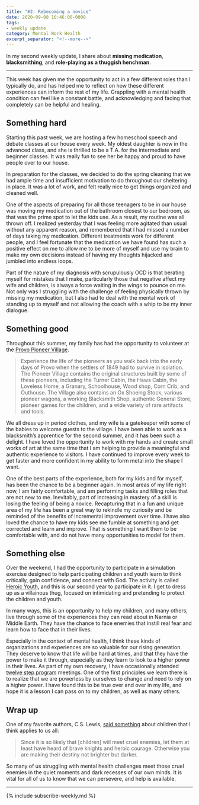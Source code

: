 ```yaml
---
title: "#2: Rebecoming a novice"
date: 2020-09-08 16:46:00-0000
tags:
- weekly update
category: Mental Work Health
excerpt_separator: "<!--more-->"
---
```


In my second weekly update, I share about **missing medication**, **blacksmithing**, and **role-playing as a thuggish henchman**.

<!--more-->
***

This week has given me the opportunity to act in a few different roles than I typically do, and has helped me to reflect on how these different experiences can inform the rest of my life. Grappling with a mental health condition can feel like a constant battle, and acknowledging and facing that completely can be helpful and healing.

## Something hard

Starting this past week, we are hosting a few homeschool speech and debate classes at our house every week. My oldest daughter is now in the advanced class, and she is thrilled to be a T.A. for the intermediate and beginner classes. It was really fun to see her be happy and proud to have people over to our house.

In preparation for the classes, we decided to do the spring cleaning that we had ample time and insufficient motivation to do throughout our sheltering in place. It was a lot of work, and felt really nice to get things organized and cleaned well.

One of the aspects of preparing for all those teenagers to be in our house was moving my medication out of the bathroom closest to our bedroom, as that was the prime spot to let the kids use. As a result, my routine was all thrown off. I realized yesterday that I was feeling more agitated than usual without any apparent reason, and remembered that I had missed a number of days taking my medication. Different treatments work for different people, and I feel fortunate that the medication we have found has such a positive effect on me to allow me to be more of myself and use my brain to make my own decisions instead of having my thoughts hijacked and jumbled into endless loops.

Part of the nature of my diagnosis with scrupulously OCD is that berating myself for mistakes that I make, particularly those that negative affect my wife and children, is always a force waiting in the wings to pounce on me. Not only was I struggling with the challenge of feeling physically thrown by missing my medication, but I also had to deal with the mental work of standing up to myself and not allowing the coach with a whip to be my inner dialogue.


## Something good

Throughout this summer, my family has had the opportunity to volunteer at the [Provo Pioneer Village](http://www.provopioneervillage.org/).

> Experience the life of the pioneers as you walk back into the early days of Provo when the settlers of 1849 had to survive in isolation.  The Pioneer Village contains the original structures built by some of these pioneers, including the Turner Cabin, the Haws Cabin, the Loveless Home, a Granary, Schoolhouse, Wood shop, Corn Crib, and Outhouse.  The Village also contains an Ox Shoeing Stock, various pioneer wagons, a working Blacksmith Shop, authentic General Store, pioneer games for the children, and a wide variety of rare artifacts and tools.

We all dress up in period clothes, and my wife is a gatekeeper with some of the babies to welcome guests to the village. I have been able to work as a blacksmith’s apprentice for the second summer, and it has been such a delight. I have loved the opportunity to work with my hands and create small works of art at the same time that I am helping to provide a meaningful and authentic experience to visitors. I have continued to improve every week to get faster and more confident in my ability to form metal into the shape I want.

One of the best parts of the experience, both for my kids and for myself, has been the chance to be a beginner again. In most areas of my life right now, I am fairly comfortable, and am performing tasks and filling roles that are not new to me. Inevitably, part of increasing in mastery of a skill is losing the feeling of being a novice. Recapturing that in a fun and unique area of my life has been a great way to rekindle my curiosity and be reminded of the benefits of incremental improvement over time. I have also loved the chance to have my kids see me fumble at something and get corrected and learn and improve. That is something I want them to be comfortable with, and do not have many opportunities to model for them.


## Something else

Over the weekend, I had the opportunity to participate in a simulation exercise designed to help participating children and youth learn to think critically, gain confidence, and connect with God. The activity is called [Heroic Youth](https://heroicyouth.org/), and this is our second year to participate in it. I get to dress up as a villainous thug, focused on intimidating and pretending to protect the children and youth.

In many ways, this is an opportunity to help my children, and many others, live through some of the experiences they can read about in Narnia or Middle Earth. They have the chance to face enemies that instill real fear and learn how to face that in their lives.

Especially in the context of mental health, I think these kinds of organizations and experiences are so valuable for our rising generation. They deserve to know that life will be hard at times, and that they have the power to make it through, especially as they learn to look to a higher power in their lives. As part of my own recovery, I have occasionally attended [twelve step program](https://en.wikipedia.org/wiki/Twelve-step_program) meetings. One of the first principles we learn there is to realize that we are powerless by ourselves to change and need to rely on a higher power. I have found this to be true over and over in my life, and hope it is a lesson I can pass on to my children, as well as many others.

## Wrap up
One of my favorite authors, C.S. Lewis, [said something](https://www.azquotes.com/quote/358506) about children that I think applies to us all:

> Since it is so likely that [children] will meet cruel enemies, let them at least have heard of brave knights and heroic courage. Otherwise you are making their destiny not brighter but darker.

So many of us struggling with mental health challenges meet those cruel enemies in the quiet moments and dark recesses of our own minds. It is vital for all of us to know that we can persevere, and help is available.

***
{% include subscribe-weekly.md %}